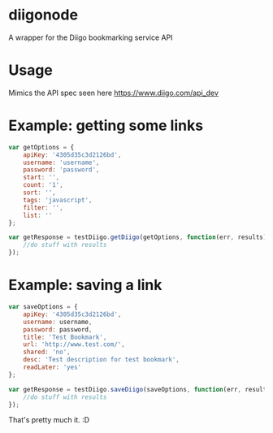 diigonode
=========

A wrapper for the Diigo bookmarking service API

Usage
=========

Mimics the API spec seen here https://www.diigo.com/api_dev


Example: getting some links
=====
```javascript
var getOptions = {
	apiKey: '4305d35c3d2126bd',
	username: 'username',
	password: 'password', 
	start: '', 
	count: '1', 
	sort: '', 
	tags: 'javascript',
	filter: '',
	list: ''
};

var getResponse = testDiigo.getDiigo(getOptions, function(err, results) {
	//do stuff with results
});
```


Example: saving a link
=====
```javascript
var saveOptions = {
	apiKey: '4305d35c3d2126bd',
	username: username,
	password: password,
	title: 'Test Bookmark', 
	url: 'http://www.test.com/', 
	shared: 'no', 
	desc: 'Test description for test bookmark',
	readLater: 'yes'
};

var getResponse = testDiigo.saveDiigo(saveOptions, function(err, results) {
	//do stuff with results
});
```


That's pretty much it. :D
